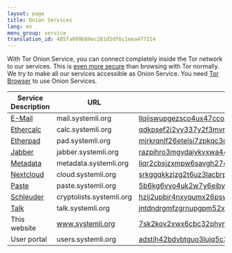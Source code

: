 ```yaml
---
layout: page
title: Onion Services
lang: en
menu_group: service
translation_id: 405fa099b89ec281d5df6c1eea477214
---
```


With Tor Onion Service, you can connect completely inside the Tor network to our services.
This is [even more secure](https://www.torproject.org/docs/onion-services)
than browsing with Tor normally.
We try to make all our services accessible as Onion Service.
You need [Tor Browser](https://www.torproject.org/download/download-easy.html) to use
Onion Services.

| Service Description                    | URL                   | Onion URL
|----------------------------------------|-----------------------|----------------------------------------------------------------------------------------------------------------------------------------
|[E-Mail](/en/service/mail.html)         | mail.systemli.org        | [llqiiswupgezsco4ux47cco3bxsaihbss5c3piefv6bhvpgfofyk7kad.onion](http://llqiiswupgezsco4ux47cco3bxsaihbss5c3piefv6bhvpgfofyk7kad.onion)
|[Ethercalc](/en/service/ethercalc.html) | calc.systemli.org        | [qdkpsef2i2vy337y2f3mvrhgzzvrosfac6af4c3lvw4er4hpzbrpf6yd.onion](http://qdkpsef2i2vy337y2f3mvrhgzzvrosfac6af4c3lvw4er4hpzbrpf6yd.onion)
|[Etherpad](/en/service/etherpad.html)   | pad.systemli.org         | [mjrkrqnlf26etelsi7zpkqc3dzlrzyurvmd3jksmndarzzbugz5xctid.onion](http://mjrkrqnlf26etelsi7zpkqc3dzlrzyurvmd3jksmndarzzbugz5xctid.onion)
|[Jabber](/en/service/xmpp.html)         | jabber.systemli.org      | [razpihro3mgydaiykvxwa44l57opvktqeqfrsg3vvwtmvr2srbkcihyd.onion](http://razpihro3mgydaiykvxwa44l57opvktqeqfrsg3vvwtmvr2srbkcihyd.onion)
|[Metadata](/en/service/metadata.html)   | metadata.systemli.org    | [liqr2cbsjzxmpw6savgh274tuzl34x6cd56h7m7ceatnrokveffm66ad.onion](http://liqr2cbsjzxmpw6savgh274tuzl34x6cd56h7m7ceatnrokveffm66ad.onion)
|[Nextcloud](/en/service/cloud.html)     | cloud.systemli.org       | [srkggqkkzjzg2t6uz3lacbrpvm6plbthrs3pxvyrq467bvwyvg6umjyd.onion](http://srkggqkkzjzg2t6uz3lacbrpvm6plbthrs3pxvyrq467bvwyvg6umjyd.onion)
|[Paste](/en/service/paste.html)         | paste.systemli.org       | [5b6kg6vyo4uk2w7y6eibyuhvpoxnkyaxkjqo72pomcbgbqfmenas3eqd.onion](http://5b6kg6vyo4uk2w7y6eibyuhvpoxnkyaxkjqo72pomcbgbqfmenas3eqd.onion)
|[Schleuder](/service/schleuder.html)    | cryptolists.systemli.org | [hzij2upbir4nxyqumx26pswe2dfmahc3pzuc4ds7lskycfkexzqvvdad.onion](http://hzij2upbir4nxyqumx26pswe2dfmahc3pzuc4ds7lskycfkexzqvvdad.onion)
|[Talk](/en/service/talk.html)           | talk.systemli.org        | [jntdndrgmfzgrnupgpm52xv2kwecq6mt4njyu2pzoenifsmiknxaasqd.onion](http://jntdndrgmfzgrnupgpm52xv2kwecq6mt4njyu2pzoenifsmiknxaasqd.onion)
|This website                            | www.systemli.org         | [7sk2kov2xwx6cbc32phynrifegg6pklmzs7luwcggtzrnlsolxxuyfyd.onion](http://7sk2kov2xwx6cbc32phynrifegg6pklmzs7luwcggtzrnlsolxxuyfyd.onion)
|User portal                             | users.systemli.org       | [adstjh42bdvbtguo3lujq5c3hglv34oyqojh7c3mr5fojgbrs7mxobad.onion](http://adstjh42bdvbtguo3lujq5c3hglv34oyqojh7c3mr5fojgbrs7mxobad.onion)
